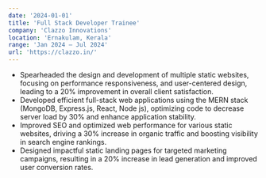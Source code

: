 ```yaml
---
date: '2024-01-01'
title: 'Full Stack Developer Trainee'
company: 'Clazzo Innovations'
location: 'Ernakulam, Kerala'
range: 'Jan 2024 – Jul 2024'
url: 'https://clazzo.in/'
---
```


-  Spearheaded the design and development of multiple static websites, focusing on performance responsiveness, and user-centered design, leading to a 20% improvement in overall client satisfaction.
-  Developed efficient full-stack web applications using the MERN stack (MongoDB, Express.js, React, Node js), optimizing code to decrease server load by 30% and enhance application stability.
-  Improved SEO and optimized web performance for various static websites, driving a 30% increase in organic traffic and boosting visibility in search engine rankings.
-  Designed impactful static landing pages for targeted marketing campaigns, resulting in a 20% increase in lead generation and improved user conversion rates.
